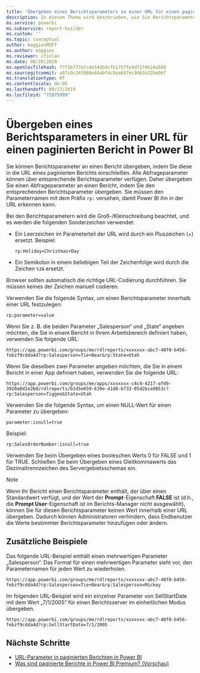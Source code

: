 ```yaml
---
title: 'Übergeben eines Berichtsparameters in einer URL für einen paginierten Bericht: Power BI-Berichts-Generator'
description: In diesem Thema wird beschrieben, wie Sie Berichtsparameter an einen Bericht übergeben, indem Sie diese in die URL eines paginierten Berichts einschließen.
ms.service: powerbi
ms.subservice: report-builder
ms.custom: ''
ms.topic: conceptual
author: maggiesMSFT
ms.author: maggies
ms.reviewer: cfinlan
ms.date: 08/29/2019
ms.openlocfilehash: f7f1b777e7c4e54dbdcfb1757fe4df274624a580
ms.sourcegitcommit: a97c0c34f888e44abf4c9aa657ec9463a32be06f
ms.translationtype: HT
ms.contentlocale: de-DE
ms.lasthandoff: 09/17/2019
ms.locfileid: "71075999"
---
```

# <a name="pass-a-report-parameter-in-a-url-for-a-paginated-report-in-power-bi"></a>Übergeben eines Berichtsparameters in einer URL für einen paginierten Bericht in Power BI 

Sie können Berichtsparameter an einen Bericht übergeben, indem Sie diese in die URL eines paginierten Berichts einschließen. Alle Abfrageparameter können über entsprechende Berichtsparameter verfügen. Daher übergeben Sie einen Abfrageparameter an einen Bericht, indem Sie den entsprechenden Berichtsparameter übergeben. Sie müssen den Parameternamen mit dem Präfix `rp:` versehen, damit Power BI ihn in der URL erkennen kann. 

Bei den Berichtsparametern wird die Groß-/Kleinschreibung beachtet, und es werden die folgenden Sonderzeichen verwendet: 

- Ein Leerzeichen im Parameterteil der URL wird durch ein Pluszeichen (+) ersetzt.  Beispiel: 

    ```rp:Holiday=Christmas+Day```

- Ein Semikolon in einem beliebigen Teil der Zeichenfolge wird durch die Zeichen `%3A` ersetzt.

Browser sollten automatisch die richtige URL-Codierung durchführen. Sie müssen keines der Zeichen manuell codieren. 

Verwenden Sie die folgende Syntax, um einen Berichtsparameter innerhalb einer URL festzulegen: 

```
rp:parameter=value
```

Wenn Sie z. B. die beiden Parameter „Salesperson“ und „State“ angeben möchten, die Sie in einem Bericht in Ihrem Arbeitsbereich definiert haben, verwenden Sie folgende URL: 

```
https://app.powerbi.com/groups/me/rdlreports/xxxxxxx-abc7-40f0-b456-febzf9cdda4d?rp:Salesperson=Tie+Bear&rp:State=Utah 
```

Wenn Sie dieselben zwei Parameter angeben möchten, die Sie in einem Bericht in einer App definiert haben, verwenden Sie die folgende URL: 

```
https://app.powerbi.com/groups/me/apps/xxxxxxx-c4c4-4217-afd9-3920a0d1e2b0/rdlreports/b1d5e659-639e-41d0-b733-05d2bca9853c?rp:Salesperson=Tiggee&State=Utah 
```

Verwenden Sie die folgende Syntax, um einen NULL-Wert für einen Parameter zu übergeben: 

```
parameter:isnull=true
```

Beispiel:

```
rp:SalesOrderNumber:isnull=true
```

Verwenden Sie beim Übergeben eines booleschen Werts 0 für FALSE und 1 für TRUE. Schließen Sie beim Übergeben eines Gleitkommawerts das Dezimaltrennzeichen des Servergebietsschemas ein.

> [!NOTE]
> Wenn Ihr Bericht einen Berichtsparameter enthält, der über einen Standardwert verfügt, und der Wert der **Prompt**-Eigenschaft **FALSE** ist (d.h., die **Prompt User**-Eigenschaft ist im Berichts-Manager nicht ausgewählt), können Sie für diesen Berichtsparameter keinen Wert innerhalb einer URL übergeben. Dadurch können Administratoren verhindern, dass Endbenutzer die Werte bestimmter Berichtsparameter hinzufügen oder ändern.

## <a name="additional-examples"></a>Zusätzliche Beispiele 

Das folgende URL-Beispiel enthält einen mehrwertigen Parameter „Salesperson“. Das Format für einen mehrwertigen Parameter sieht vor, den Parameternamen für jeden Wert zu wiederholen. 

```
https://app.powerbi.com/groups/me/rdlreports/xxxxxxx-abc7-40f0-b456-febzf9cdda4d?rp:Salesperson=Tie+Bear&rp:Salesperson=Mickey 
```

Im folgenden URL-Beispiel wird ein einzelner Parameter von SellStartDate mit dem Wert „7/1/2005“ für einen Berichtsserver im einheitlichen Modus übergeben.

```
https://app.powerbi.com/groups/me/rdlreports/xxxxxxx-abc7-40f0-b456-febzf9cdda4d?rp:SellStartDate=7/1/2005
```

## <a name="next-steps"></a>Nächste Schritte

- [URL-Parameter in paginierten Berichten in Power BI](report-builder-url-parameters.md)
- [Was sind paginierte Berichte in Power BI Premium? (Vorschau)](paginated-reports-report-builder-power-bi.md)

